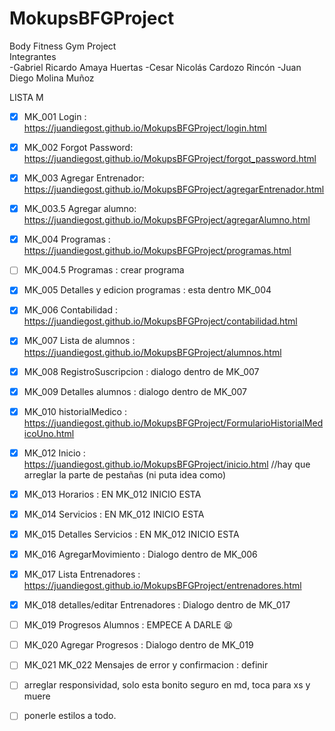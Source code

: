 # MokupsBFGProject
Body Fitness Gym Project  
Integrantes  
-Gabriel Ricardo Amaya Huertas
-Cesar Nicolás Cardozo Rincón
-Juan Diego Molina Muñoz

LISTA M

- [x] MK_001 Login : https://juandiegost.github.io/MokupsBFGProject/login.html

- [x] MK_002 Forgot Password: https://juandiegost.github.io/MokupsBFGProject/forgot_password.html

- [x] MK_003 Agregar Entrenador: https://juandiegost.github.io/MokupsBFGProject/agregarEntrenador.html

- [x] MK_003.5 Agregar alumno: https://juandiegost.github.io/MokupsBFGProject/agregarAlumno.html

- [x] MK_004 Programas : https://juandiegost.github.io/MokupsBFGProject/programas.html

- [ ] MK_004.5 Programas : crear programa

- [x] MK_005 Detalles y edicion programas : esta dentro MK_004

- [x] MK_006 Contabilidad : https://juandiegost.github.io/MokupsBFGProject/contabilidad.html

- [x] MK_007 Lista de alumnos : https://juandiegost.github.io/MokupsBFGProject/alumnos.html

- [x] MK_008 RegistroSuscripcion : dialogo dentro de MK_007

- [x] MK_009 Detalles alumnos :  dialogo dentro de MK_007

- [x] MK_010 historialMedico :  https://juandiegost.github.io/MokupsBFGProject/FormularioHistorialMedicoUno.html

- [x] MK_012 Inicio :   https://juandiegost.github.io/MokupsBFGProject/inicio.html //hay que arreglar la parte de pestañas (ni puta idea como)

- [x] MK_013 Horarios :  EN MK_012 INICIO ESTA

- [x] MK_014 Servicios :  EN MK_012 INICIO ESTA

- [x] MK_015 Detalles Servicios :  EN MK_012 INICIO ESTA

- [x] MK_016 AgregarMovimiento : Dialogo dentro de MK_006

- [x] MK_017 Lista Entrenadores : https://juandiegost.github.io/MokupsBFGProject/entrenadores.html

- [x] MK_018 detalles/editar Entrenadores : Dialogo dentro de MK_017

- [ ] MK_019 Progresos Alumnos : EMPECE A DARLE :tired_face:

- [ ] MK_020 Agregar Progresos : Dialogo dentro de MK_019

- [ ] MK_021 MK_022 Mensajes de error y confirmacion : definir

- [ ] arreglar responsividad, solo esta bonito seguro en md, toca para xs y muere

- [ ] ponerle estilos a todo.

